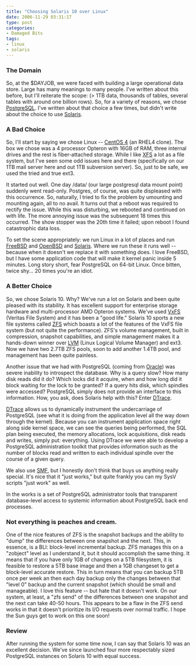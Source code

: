 ```yaml
---
title: "Choosing Solaris 10 over Linux"
date: 2006-11-29 03:31:17
type: post
categories:
- Damaged Bits
tags:
- linux
- solaris
---
```


<h3>The Domain</h3> <p> So, at the $DAYJOB, we were faced with building a large operational data store.  Large has many meanings to many people.  I've written about this before, but I'll reiterate the scope: (> 1TB data, thousands of tables, several tables with around one billion rows).  So, for a variety of reasons, we chose <a href="https://www.postgresql.org/">PostgreSQL</a>.  I've written about that choice a few times, but didn't write about the choice to use <a href="https://www.sun.com/os">Solaris</a>. </p>  <h3>A Bad Choice</h3> <p> So, I'll start by saying we chose Linux -- <a href="https://www.centos.org/">CentOS 4</a> (an RHEL4 clone).  The box we chose was a 4 processor Opteron with 16GB of RAM, three internal drives and the rest is fiber-attached storage.  While I like <a href="https://oss.sgi.com/projects/xfs/">XFS</a> a lot as a file system, but I've seen some odd issues here and there (specifically on our 1TB mail server here and out 1TB subversion server).  So, just to be safe, we used the tried and true ext3. </p>  <p> It started out well.  One day /data/ (our large postgresql data mount point) suddenly went read-only.  Postgres, of course, was quite displeased with this occurrence.  So, naturally, I tried to fix the problem by umounting and mounting again, all to no avail.  It turns out that a reboot was required to rectify the issue.  While this was disturbing, we rebooted and continued on with life.  The more annoying issue was the subsequent 18 times this occurred.  The show stopper was the 20th time it failed; upon reboot I found catastrophic data loss. </p>  <p> To set the scene appropriately: we run Linux in a lot of places and run <a href="https://www.freebsd.org/">FreeBSD</a> and <a href="https://www.openbsd.org/">OpenBSD</a> and <a href="https://www.sun.com/os">Solaris</a>.  Where we run these it runs well -- because when it doesn't we replace it with something does.  I love FreeBSD, but I have some application code that will make it kernel panic inside 5 minutes.  Long story short, fear PostgreSQL on 64-bit Linux.  Once bitten, twice shy... 20 times you're an idiot. </p>  <h3>A Better Choice</h3> <p> So, we chose Solaris 10.  Why?  We've run a lot on Solaris and been quite pleased with its stability.  It has excellent support for enterprise storage hardware and multi-processor AMD Opteron systems.  We've used <a href="https://www.symantec.com/enterprise/products/overview.jsp?pcid=1020&pvid=203_1">VxFS</a> (Veritas File System) and it has been a "good life."  Solaris 10 sports a new file systems called <a href="https://www.sun.com/software/solaris/data_management.jsp">ZFS</a> which boasts a lot of the features of the VxFS file system (but not quite the performance).  ZFS's volume management, built in compression, snapshot capabilities, and simple management makes it a hands-down winner over <a href="https://sources.redhat.com/lvm2/">LVM</a> (<span class="strike">Linux</span> Logical Volume Manager) and ext3.  Now we have two 2.7TB ZFS pools, soon to add another 1.4TB pool, and management has been quite painless. </p>  <p> Another issue that we had with PostgreSQL (coming from <a href="https://www.oracle.com/">Oracle</a>) was severe inability to introspect the database.  Why is a query slow?  How many disk reads did it do?  Which locks did it acquire, when and how long did it block waiting for the lock to be granted?  If a query hits disk, which spindles were accessed?  PostgreSQL simply does not provide an interface to this information.  How, you ask, does Solaris help with this?  Enter <a href="https://www.sun.com/2004-0518/feature/">DTrace</a>. </p>  <p> <a href="https://www.sun.com/software/solaris/observability.jsp">DTrace</a> allows us to dynamically instrument the undercarriage of PostgreSQL (see what it is doing from the application level all the way down through the kernel).  Because you can instrument application space right along side kernel space, we can see the queries being performed, the SQL plan being executed, the memory allocations, lock acquisitions, disk reads and writes, simply put: everything.  Using DTrace we were able to develop a PostgreSQL administration toolkit that provides information such as the number of blocks read and written to each individual spindle over the course of a given query. </p>  <p> We also use <a href="https://opensolaris.org/os/community/smf/">SMF</a>, but I honestly don't think that buys us anything really special.  It's nice that it "just works," but quite frankly you can my SysV scripts "just work" as well. </p>  <p> In the works is a set of PostgreSQL administrator tools that transparent database-level access to systemic information about PostgreSQL back end processes. </p>  <h3>Not everything is peaches and cream.</h3> <p> One of the nice features of ZFS is the snapshot backups and the ability to "dump" the differences between one snapshot and the next.  This, in essence, is a BLI: block-level incremental backup.  ZFS manages this on a "zobject" level as I understand it, but it should accomplish the same thing.  It means that if you have only 1GB of changes on a 5TB filesystem, it is feasible to restore a 5TB base image and then a 1GB changeset to get a block-level accurate restore.  This in turn means that you can backup 5TB once per week an then each day backup only the changes between that "level 0" backup and the current snapshot (which should be small and manageable).  I love this feature -- but hate that it doesn't work.  On our system, at least, a "zfs send" of the differences between one snapshot and the next can take 40-50 hours.  This appears to be a flaw in the ZFS send works in that it doesn't prioritize its I/O requests over normal traffic.  I hope the Sun guys get to work on this one soon! </p>  <h3>Review</h3> <p> After running the system for some time now, I can say that Solaris 10 was an excellent decision.  We've since launched four more respectably sized PostgreSQL instances on Solaris 10 with equal success. </p> 
